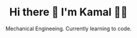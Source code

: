 <h1 align='center'>
  Hi there 👋 I'm Kamal 👨‍💻
</h1>

<p align='center'>
 Mechanical Engineeing. Currently learning to code. 
</p>

<p align='center>
  <a href="https://www.linkedin.com/in/kamalpatel/">
    <img src="https://img.shields.io/badge/linkedin-%230077B5.svg?&style=for-the-badge&logo=linkedin&logoColor=white" />
  </a>&nbsp;&nbsp;

  <a href="https://twitter.com/camalpatel">
    <img src="https://img.shields.io/badge/twitter-%231DA1F2.svg?&style=for-the-badge&logo=twitter&logoColor=white"/>
  </a>

  [![kamal's github stats](https://github-readme-stats.vercel.app/api?username=kkratos)](https://github.com/kkratos/github-readme-stats)

</p>
